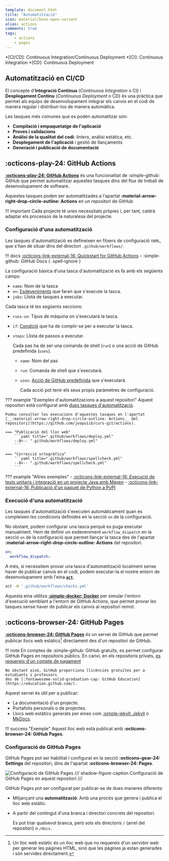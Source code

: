 ```yaml
---
template: document.html
title: "Automatització"
icon: material/book-open-variant
alias: actions
comments: true
tags:
    - actions
    - pages
---
```


*[CI/CD]: Continuous Integration/Continuous Deployment
*[CI]: Continuous Integration
*[CD]: Continuous Deployment

## Automatització en CI/CD
El concepte d'__Integració Contínua__ (_Continuous Integration_ o CI) i
__Desplegament Continu__ (_Continuous Deployment_ o CD) és una pràctica
que permet als equips de desenvolupament integrar els canvis en el codi
de manera regular i distribuir-los de manera automàtica.

Les tasques més comunes que es poden automatitzar són:

- __Compilació i empaquetatge de l'aplicació__
- __Proves i validacions__
- __Anàlisi de la qualitat del codi__: _linters_, anàlisi estàtica, etc.
- __Desplegament de l'aplicació__ i gestió de llançaments
- __Generació i publicació de documentació__

## :octicons-play-24: GitHub Actions

[__:octicons-play-24: GitHub Actions__](https://github.com/features/actions)
és una funcionalitat de :simple-github: GitHub que permet automatitzar
aquestes tasques dins del flux de treball de desenvolupament de software.

Aquestes tasques poden ser automatitzades a l'apartat __:material-arrow-right-drop-circle-outline: Actions__
en un repositori de GitHub

!!! important
    Cada projecte té unes necessitats pròpies i, per tant,
    caldrà adaptar els processos de la naturalesa del projecte.


### Configuració d'una automatització

Les tasques d'automatització es defineixen en fitxers de configuració `YAML`,
que s'han de situar dins del directori `.github/workflows/`.

!!! docs
    [:octicons-link-external-16: Quickstart for GitHub Actions](https://docs.github.com/en/actions/writing-workflows/quickstart) – :simple-github: GitHub Docs
    { .spell-ignore }

La configuració bàsica d'una tasca d'automatització es fa amb els següents camps:

- `name`: Nom de la tasca
- `on`: [Esdeveniments][events]
    que faran que s'execute la tasca.
- `jobs`: Llista de tasques a executar.

Cada tasca té les següents seccions:

- `runs-on`: Tipus de màquina on s'executarà la tasca.
- `if`: [Condició][if] que ha de complir-se per a executar la tasca.
- `steps`: Llista de passos a executar.
    
    Cada pas ha de ser una comanda de shell (`run`) o una acció de GitHub predefinida (`uses`).

    - `name`: Nom del pas
    - `run`: Comanda de shell que s'executarà.
    - `uses`: [Acció de GitHub predefinida][uses] que s'executarà.

        Cada acció pot tenir els seus propis paràmetres de configuració.

[events]: https://docs.github.com/en/actions/writing-workflows/choosing-when-your-workflow-runs/using-conditions-to-control-job-execution
[if]: https://docs.github.com/en/actions/writing-workflows/choosing-when-your-workflow-runs/using-conditions-to-control-job-execution
[uses]: https://github.com/marketplace?type=actions

??? example "Exemples d'automatitzacions a aquest repositori"
    Aquest repositori està configurat amb [dues tasques d'automatització](https://github.com/joapuiib/curs-git/tree/main/.github/workflows).

    Podeu consultar les execucions d'aquestes tasques en l'apartat
    [__:material-arrow-right-drop-circle-outline: Actions__ del repositori](https://github.com/joapuiib/curs-git/actions).

    === "Publicació del lloc web"
        ```yaml title=".github/workflows/deploy.yml"
        --8<-- ".github/workflows/deploy.yml"
        ```

    === "Correcció ortogràfica"
        ```yaml title=".github/workflows/spellcheck.yml"
        --8<-- ".github/workflows/spellcheck.yml"
        ```

??? example "Altres exemples"
    - [:octicons-link-external-16: Execució de tests unitaris i integració en un projecte Java amb Maven](https://joapuiib.github.io/daw-ed/apunts/09_cicd/apunts/maven-proves/#automatitzacio-de-lexecucio-de-les-proves)
    - [:octicons-link-external-16: Publicació d'un paquet de Python a PyPI](https://github.com/joapuiib/mkdocs-data-plugin/blob/main/.github/workflows/publish-to-pypi.yml)

### Execució d'una automatització
Les tasques d'automatització s'executen automàticament
quan es compleixen les condicions definides en la secció `on`
de la configuració.

No obstant, podem configurar una tasca perquè es puga executar manualment.
Hem de definir un esdeveniment `workflow_dispatch` en la secció `on` de la configuració
que permet llançar la tasca des de l'apartat __:material-arrow-right-drop-circle-outline: Actions__
del repositori.

```yaml
on:
  workflow_dispatch:
```

A més, si necessitem provar una tasca d'automatització localment
sense haver de publicar canvis en el codi,
podem executar-la el nostre entorn de desenvolupament
amb l'eina [__`act`__](https://nektosact.com/).

```bash
act -W '.github/workflows/checks.yml'
```

Aquesta eina utilitza [__:simple-docker: Docker__](https://www.docker.com/)
per simular l'entorn d'execució semblant a l'entorn de GitHub Actions,
que permet provar les tasques sense haver de publicar els canvis al repositori remot.


## :octicons-browser-24: GitHub Pages
__[:octicons-browser-24: GitHub Pages][pages]__ és un servei de GitHub que permet publicar llocs web
estàtics[^1] directament des d'un repositori de GitHub.

[pages]: https://pages.github.com/

!!! note
    En comptes de :simple-github: GitHub gratuïts, es permet configurar
    GitHub Pages en repositoris públics. En canvi,
    en els repositoris privats, [es requereix d'un compte de pagament](https://docs.github.com/en/pages/getting-started-with-github-pages/about-github-pages)

    No obstant això, GitHub proporciona llicències gratuïtes per a estudiants i professors
    des de [:fontawesome-solid-graduation-cap: GitHub Education](https://education.github.com/).

Aquest servei és útil per a publicar:

- La documentació d'un projecte.
- Portafolis personals o de projectes.
- Llocs web estàtics generats per eines com [:simple-jekyll: Jekyll](https://jekyllrb.com/) o [MkDocs](https://www.mkdocs.org/).
    
!!! success "Exemple"
    Aquest lloc web està publicat amb __:octicons-browser-24: GitHub Pages__.
    


### Configuració de GitHub Pages
GitHub Pages pot ser habilitat i configurat en la secció __:octicons-gear-24: Settings__ del repositori,
dins de l'apartat __:octicons-browser-24: Pages__.

![Configuració de GitHub Pages](./img/actions/pages.png)
/// shadow-figure-caption
Configuració de GitHub Pages en aquest repositori
///

GitHub Pages pot ser configurat per publicar-se de dues maneres diferents:

- Mitjançant una __automatització__: Amb una procés que genera
    i publica el lloc web estàtic.

- A partir del contingut d'una branca i directori concrets del repositori.

    Es pot triar qualsevol branca, però sols els directoris `/` (arrel del repositori)
    o `/docs`.

[^1]: Un lloc web estàtic és un lloc web que no requereix d'un servidor web
    per generar les pàgines HTML, sinó que les pàgines ja estan generades
    i són servides directament.
